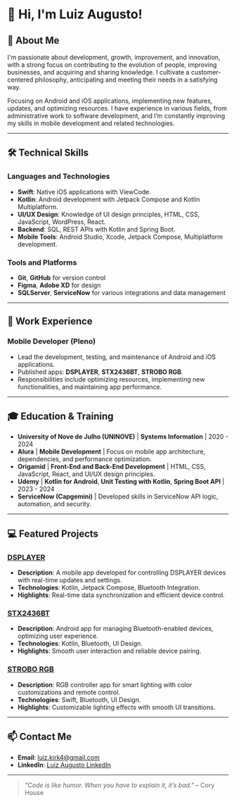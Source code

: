 # 👋 Hi, I'm Luiz Augusto!

## 🚀 About Me
I'm passionate about development, growth, improvement, and innovation, with a strong focus on contributing to the evolution of people, improving businesses, and acquiring and sharing knowledge. I cultivate a customer-centered philosophy, anticipating and meeting their needs in a satisfying way.

Focusing on Android and iOS applications, implementing new features, updates, and optimizing resources. I have experience in various fields, from administrative work to software development, and I’m constantly improving my skills in mobile development and related technologies.

---

## 🛠️ Technical Skills

### Languages and Technologies
- **Swift**: Native iOS applications with ViewCode.
- **Kotlin**: Android development with Jetpack Compose and Kotlin Multiplatform.
- **UI/UX Design**: Knowledge of UI design principles, HTML, CSS, JavaScript, WordPress, React.
- **Backend**: SQL, REST APIs with Kotlin and Spring Boot.
- **Mobile Tools**: Android Studio, Xcode, Jetpack Compose, Multiplatform development.

### Tools and Platforms
- **Git**, **GitHub** for version control
- **Figma**, **Adobe XD** for design
- **SQLServer**, **ServiceNow** for various integrations and data management

---

## 💼 Work Experience

### **Mobile Developer (Pleno)**
- Lead the development, testing, and maintenance of Android and iOS applications.
- Published apps: **DSPLAYER**, **STX2436BT**, **STROBO RGB**.
- Responsibilities include optimizing resources, implementing new functionalities, and maintaining app performance.

---

## 🎓 Education & Training

- **University of Nove de Julho (UNINOVE)** | **Systems Information** | 2020 - 2024
- **Alura** | **Mobile Development** | Focus on mobile app architecture, dependencies, and performance optimization.
- **Origamid** | **Front-End and Back-End Development** | HTML, CSS, JavaScript, React, and UI/UX design principles.
- **Udemy** | **Kotlin for Android**, **Unit Testing with Kotlin**, **Spring Boot API** | 2023 - 2024
- **ServiceNow (Capgemini)** | Developed skills in ServiceNow API logic, automation, and security.

---

## 💻 Featured Projects

### [DSPLAYER](https://play.google.com/store/apps/details?id=br.com.stetsom.dsplayer&hl=pt_BR)
- **Description**: A mobile app developed for controlling DSPLAYER devices with real-time updates and settings.
- **Technologies**: Kotlin, Jetpack Compose, Bluetooth Integration.
- **Highlights**: Real-time data synchronization and efficient device control.

### [STX2436BT](https://play.google.com/store/apps/details?id=br.com.stetsom.stxbt&hl=pt_BR)
- **Description**: Android app for managing Bluetooth-enabled devices, optimizing user experience.
- **Technologies**: Kotlin, Bluetooth, UI Design.
- **Highlights**: Smooth user interaction and reliable device pairing.

### [STROBO RGB](https://play.google.com/store/apps/details?id=br.com.stetsom.stroboRgb&hl=pt_BR)
- **Description**: RGB controller app for smart lighting with color customizations and remote control.
- **Technologies**: Swift, Bluetooth, UI Design.
- **Highlights**: Customizable lighting effects with smooth UI transitions.

---

## 📫 Contact Me
- **Email**: [luiz.kirk4@gmail.com](mailto:luiz.kirk4@gmail.com)
- **LinkedIn**: [Luiz Augusto LinkedIn](https://www.linkedin.com/in/luiz-augusto-4576641b1)

---

> *"Code is like humor. When you have to explain it, it’s bad."* – Cory House
